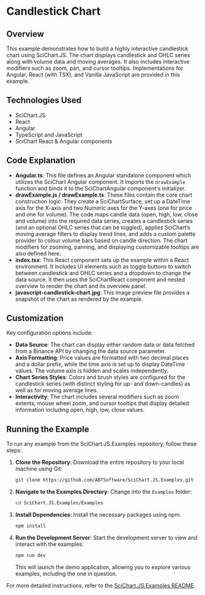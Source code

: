 # Candlestick Chart

## Overview

This example demonstrates how to build a highly interactive candlestick chart using SciChart.JS. The chart displays candlestick and OHLC series along with volume data and moving averages. It also includes interactive modifiers such as zoom, pan, and cursor tooltips. Implementations for Angular, React (with TSX), and Vanilla JavaScript are provided in this example.

## Technologies Used

-   SciChart.JS
-   React
-   Angular
-   TypeScript and JavaScript
-   SciChart React & Angular components

## Code Explanation

-   **Angular.ts**: This file defines an Angular standalone component which utilizes the SciChart Angular component. It imports the `drawExample` function and binds it to the SciChartAngular component's initializer.
-   **drawExample.js / drawExample.ts**: These files contain the core chart construction logic. They create a SciChartSurface, set up a DateTime axis for the X-axis and two Numeric axes for the Y-axes (one for price and one for volume). The code maps candle data (open, high, low, close and volume) into the required data series, creates a candlestick series (and an optional OHLC series that can be toggled), applies SciChart’s moving average filters to display trend lines, and adds a custom palette provider to colour volume bars based on candle direction. The chart modifiers for zooming, panning, and displaying customizable tooltips are also defined here.
-   **index.tsx**: This React component sets up the example within a React environment. It includes UI elements such as toggle buttons to switch between candlestick and OHLC series and a dropdown to change the data source. It then uses the SciChartReact component and nested overview to render the chart and its overview panel.
-   **javascript-candlestick-chart.jpg**: This image preview file provides a snapshot of the chart as rendered by the example.

## Customization

Key configuration options include:

-   **Data Source**: The chart can display either random data or data fetched from a Binance API by changing the data source parameter.
-   **Axis Formatting**: Price values are formatted with two decimal places and a dollar prefix, while the time axis is set up to display DateTime values. The volume axis is hidden and scales independently.
-   **Chart Series Styles**: Colors and brush styles are configured for the candlestick series (with distinct styling for up- and down-candles) as well as for moving average lines.
-   **Interactivity**: The chart includes several modifiers such as zoom extents, mouse wheel zoom, and cursor tooltips that display detailed information including open, high, low, close values.

## Running the Example

To run any example from the SciChart.JS.Examples repository, follow these steps:

1. **Clone the Repository**: Download the entire repository to your local machine using Git:

    ```bash
    git clone https://github.com/ABTSoftware/SciChart.JS.Examples.git
    ```

2. **Navigate to the Examples Directory**: Change into the `Examples` folder:

    ```bash
    cd SciChart.JS.Examples/Examples
    ```

3. **Install Dependencies**: Install the necessary packages using npm:

    ```bash
    npm install
    ```

4. **Run the Development Server**: Start the development server to view and interact with the examples:

    ```bash
    npm run dev
    ```

    This will launch the demo application, allowing you to explore various examples, including the one in question.

For more detailed instructions, refer to the [SciChart.JS.Examples README](https://github.com/ABTSoftware/SciChart.JS.Examples/blob/master/README.md).
